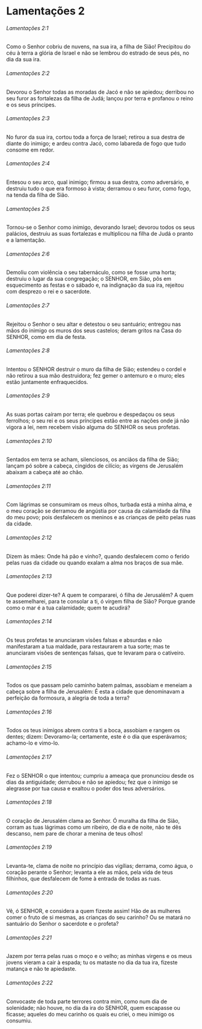 # Lamentações 2

###### Lamentações 2:1

Como o Senhor cobriu de nuvens, na sua ira, a filha de Sião! Precipitou do céu à terra a glória de Israel e não se lembrou do estrado de seus pés, no dia da sua ira.

###### Lamentações 2:2

Devorou o Senhor todas as moradas de Jacó e não se apiedou; derribou no seu furor as fortalezas da filha de Judá; lançou por terra e profanou o reino e os seus príncipes.

###### Lamentações 2:3

No furor da sua ira, cortou toda a força de Israel; retirou a sua destra de diante do inimigo; e ardeu contra Jacó, como labareda de fogo que tudo consome em redor.

###### Lamentações 2:4

Entesou o seu arco, qual inimigo; firmou a sua destra, como adversário, e destruiu tudo o que era formoso à vista; derramou o seu furor, como fogo, na tenda da filha de Sião.

###### Lamentações 2:5

Tornou-se o Senhor como inimigo, devorando Israel; devorou todos os seus palácios, destruiu as suas fortalezas e multiplicou na filha de Judá o pranto e a lamentação.

###### Lamentações 2:6

Demoliu com violência o seu tabernáculo, como se fosse uma horta; destruiu o lugar da sua congregação; o SENHOR, em Sião, pôs em esquecimento as festas e o sábado e, na indignação da sua ira, rejeitou com desprezo o rei e o sacerdote.

###### Lamentações 2:7

Rejeitou o Senhor o seu altar e detestou o seu santuário; entregou nas mãos do inimigo os muros dos seus castelos; deram gritos na Casa do SENHOR, como em dia de festa.

###### Lamentações 2:8

Intentou o SENHOR destruir o muro da filha de Sião; estendeu o cordel e não retirou a sua mão destruidora; fez gemer o antemuro e o muro; eles estão juntamente enfraquecidos.

###### Lamentações 2:9

As suas portas caíram por terra; ele quebrou e despedaçou os seus ferrolhos; o seu rei e os seus príncipes estão entre as nações onde já não vigora a lei, nem recebem visão alguma do SENHOR os seus profetas.

###### Lamentações 2:10

Sentados em terra se acham, silenciosos, os anciãos da filha de Sião; lançam pó sobre a cabeça, cingidos de cilício; as virgens de Jerusalém abaixam a cabeça até ao chão.

###### Lamentações 2:11

Com lágrimas se consumiram os meus olhos, turbada está a minha alma, e o meu coração se derramou de angústia por causa da calamidade da filha do meu povo; pois desfalecem os meninos e as crianças de peito pelas ruas da cidade.

###### Lamentações 2:12

Dizem às mães: Onde há pão e vinho?, quando desfalecem como o ferido pelas ruas da cidade ou quando exalam a alma nos braços de sua mãe.

###### Lamentações 2:13

Que poderei dizer-te? A quem te compararei, ó filha de Jerusalém? A quem te assemelharei, para te consolar a ti, ó virgem filha de Sião? Porque grande como o mar é a tua calamidade; quem te acudirá?

###### Lamentações 2:14

Os teus profetas te anunciaram visões falsas e absurdas e não manifestaram a tua maldade, para restaurarem a tua sorte; mas te anunciaram visões de sentenças falsas, que te levaram para o cativeiro.

###### Lamentações 2:15

Todos os que passam pelo caminho batem palmas, assobiam e meneiam a cabeça sobre a filha de Jerusalém: É esta a cidade que denominavam a perfeição da formosura, a alegria de toda a terra?

###### Lamentações 2:16

Todos os teus inimigos abrem contra ti a boca, assobiam e rangem os dentes; dizem: Devoramo-la; certamente, este é o dia que esperávamos; achamo-lo e vimo-lo.

###### Lamentações 2:17

Fez o SENHOR o que intentou; cumpriu a ameaça que pronunciou desde os dias da antiguidade; derrubou e não se apiedou; fez que o inimigo se alegrasse por tua causa e exaltou o poder dos teus adversários.

###### Lamentações 2:18

O coração de Jerusalém clama ao Senhor. Ó muralha da filha de Sião, corram as tuas lágrimas como um ribeiro, de dia e de noite, não te dês descanso, nem pare de chorar a menina de teus olhos!

###### Lamentações 2:19

Levanta-te, clama de noite no princípio das vigílias; derrama, como água, o coração perante o Senhor; levanta a ele as mãos, pela vida de teus filhinhos, que desfalecem de fome à entrada de todas as ruas.

###### Lamentações 2:20

Vê, ó SENHOR, e considera a quem fizeste assim! Hão de as mulheres comer o fruto de si mesmas, as crianças do seu carinho? Ou se matará no santuário do Senhor o sacerdote e o profeta?

###### Lamentações 2:21

Jazem por terra pelas ruas o moço e o velho; as minhas virgens e os meus jovens vieram a cair à espada; tu os mataste no dia da tua ira, fizeste matança e não te apiedaste.

###### Lamentações 2:22

Convocaste de toda parte terrores contra mim, como num dia de solenidade; não houve, no dia da ira do SENHOR, quem escapasse ou ficasse; aqueles do meu carinho os quais eu criei, o meu inimigo os consumiu.

